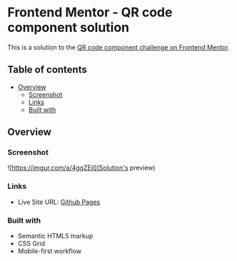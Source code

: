 # Frontend Mentor - QR code component solution

This is a solution to the [QR code component challenge on Frontend Mentor](https://www.frontendmentor.io/challenges/qr-code-component-iux_sIO_H). 

## Table of contents

- [Overview](#overview)
  - [Screenshot](#screenshot)
  - [Links](#links)
  - [Built with](#built-with)

## Overview

### Screenshot

![https://imgur.com/a/4ggZEjI](Solution's preview)

### Links

- Live Site URL: [Github Pages](https://codnova.github.io/frontend-mentor-QR-Code/)

### Built with

- Semantic HTML5 markup
- CSS Grid
- Mobile-first workflow
